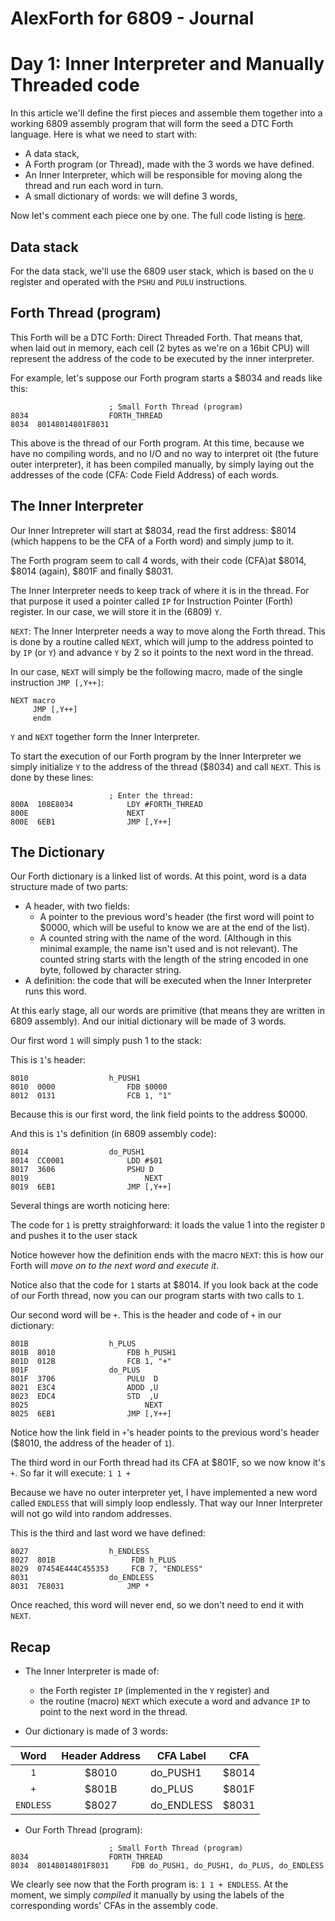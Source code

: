 # AlexForth for 6809 - Journal

# Day 1: Inner Interpreter and Manually Threaded code

In this article we'll define the first pieces and assemble them together into a working 6809 assembly program that will form the seed a DTC Forth language. Here is what we need to start with:

- A data stack,
- A Forth program (or Thread), made with the 3 words we have defined.
- An Inner Interpreter, which will be responsible for moving along the thread and run each word in turn.
- A small dictionary of words: we will define 3 words,

Now let's comment each piece one by one. The full code listing is [here](forth.lst).

## Data stack

For the data stack, we'll use the 6809 user stack, which is based on the `U` register and operated with the `PSHU` and `PULU` instructions.

## Forth Thread (program)

This Forth will be a DTC Forth: Direct Threaded Forth. That means that, when laid out in memory, each cell (2 bytes as we're on a 16bit CPU) will represent the address of the code to be executed by the inner interpreter.

For example, let's suppose our Forth program starts a $8034 and reads like this:

```
                      ; Small Forth Thread (program)
8034                  FORTH_THREAD
8034  80148014801F8031
```

This above is the thread of our Forth program. At this time, because we have no compiling words, and no I/O and no way to interpret oit (the future outer interpreter), it has been compiled manually, by simply laying out the addresses of the code (CFA: Code Field Address) of each words.

## The Inner Interpreter

Our Inner Intrepreter will start at $8034, read the first address: $8014 (which happens to be the CFA of a Forth word) and simply jump to it.

The Forth program seem to call 4 words, with their code (CFA)at $8014, $8014 (again), $801F and finally $8031.

The Inner Interpreter needs to keep track of where it is in the thread. For that purpose it used a pointer called `IP` for Instruction Pointer (Forth) register. In our case, we will store it in the (6809) `Y`.

`NEXT`: The Inner Interpreter needs a way to move along the Forth thread. This is done by a routine called `NEXT`, which will jump to the address pointed to by `IP` (or `Y`) and advance `Y` by 2 so it points to the next word in the thread.

In our case, `NEXT` will simply be the following macro, made of the single instruction `JMP [,Y++]`:

```
NEXT macro
     JMP [,Y++]
     endm
```

`Y` and `NEXT` together form the Inner Interpreter.

To start the execution of our Forth program by the Inner Interpreter we simply initialize `Y` to the address of the thread ($8034) and call `NEXT`. This is done by these lines:

```
                      ; Enter the thread:
800A  108E8034            LDY #FORTH_THREAD
800E                      NEXT
800E  6EB1                JMP [,Y++]
```

## The Dictionary

Our Forth dictionary is a linked list of words. At this point, word is a data structure made of two parts:

- A header, with two fields:
    - A pointer to the previous word's header (the first word will point to $0000, which will be useful to know we are at the end of the list).
    - A counted string with the name of the word. (Although in this minimal example, the name isn't used and is not relevant). The counted string starts with the length of the string encoded in one byte, followed by character string.
- A definition: the code that will be executed when the Inner Interpreter runs this word.

At this early stage, all our words are primitive (that means they are written in 6809 assembly). And our initial dictionary will be made of 3 words.

Our first word `1` will simply push 1 to the stack:

This is `1`'s header:

```
8010                  h_PUSH1
8010  0000                FDB $0000
8012  0131                FCB 1, "1"
```

Because this is our first word, the link field points to the address $0000.

And this is `1`'s definition (in 6809 assembly code):

```
8014                  do_PUSH1
8014  CC0001              LDD #$01
8017  3606                PSHU D
8019                          NEXT
8019  6EB1                JMP [,Y++]
```

Several things are worth noticing here:

The code for `1` is pretty straighforward: it loads the value 1 into the register `D` and pushes it to the user stack

Notice however how the definition ends with the macro `NEXT`: this is how our Forth will *move on to the next word and execute it*.

Notice also that the code for `1` starts at $8014. If you look back at the code of our Forth thread, now you can our program starts with two calls to `1`.

Our second word will be `+`. This is the header and code of `+` in our dictionary:

```
801B                  h_PLUS
801B  8010                FDB h_PUSH1
801D  012B                FCB 1, "+"
801F                  do_PLUS
801F  3706                PULU  D
8021  E3C4                ADDD ,U
8023  EDC4                STD  ,U
8025                          NEXT
8025  6EB1                JMP [,Y++]
```

Notice how the link field in `+`'s header points to the previous word's header ($8010, the address of the header of `1`).

The third word in our Forth thread had its CFA at $801F, so we now know it's `+`. So far it will execute: `1 1 +`

Because we have no outer interpreter yet, I have implemented a new word called `ENDLESS` that will simply loop endlessly. That way our Inner Interpreter will not go wild into random addresses.

This is the third and last word we have defined:

```
8027                  h_ENDLESS
8027  801B                 FDB h_PLUS
8029  07454E444C455353     FCB 7, "ENDLESS"
8031                  do_ENDLESS
8031  7E8031              JMP *
```

Once reached, this word will never end, so we don't need to end it with `NEXT`.

## Recap

- The Inner Interpreter is made of:
    - the Forth register `IP` (implemented in the `Y` register) and
    - the routine (macro) `NEXT` which execute a word and advance `IP` to point to the next word in the thread.

- Our dictionary is made of 3 words:

| Word  | Header Address | CFA Label |  CFA |
| :---: | :---: | ---- | :---: |
| `1`  | $8010  | do_PUSH1 | $8014 |
| `+`  | $801B  | do_PLUS | $801F |
| `ENDLESS`  | $8027  | do_ENDLESS | $8031 |

- Our Forth Thread (program):

```
                      ; Small Forth Thread (program)
8034                  FORTH_THREAD
8034  80148014801F8031     FDB do_PUSH1, do_PUSH1, do_PLUS, do_ENDLESS
```

We clearly see now that the Forth program is: `1 1 + ENDLESS`. At the moment, we simply *compiled* it manually by using the labels of the corresponding words' CFAs in the assembly code.

